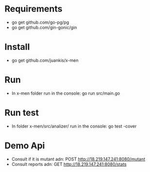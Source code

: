 # Requirements
- go get github.com/go-pg/pg
- go get github.com/gin-gonic/gin
# Install
- go get github.com/juankis/x-men
# Run
- In x-men folder run in the console: go run src/main.go
# Run test
- In folder x-men/src/analizer/ run in the console: go test -cover
# Demo Api
- Consult if it is mutant adn: POST http://18.219.147.241:8080/mutant
- Consult reports adn: GET http://18.219.147.241:8080/stats



